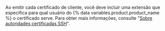 Ao emitir cada certificado de cliente, você deve incluir uma extensão que especifica para qual usuário do {% data variables.product.product_name %} o certificado serve. Para obter mais informações, consulte "[Sobre autoridades certificadas SSH](/articles/about-ssh-certificate-authorities)".
